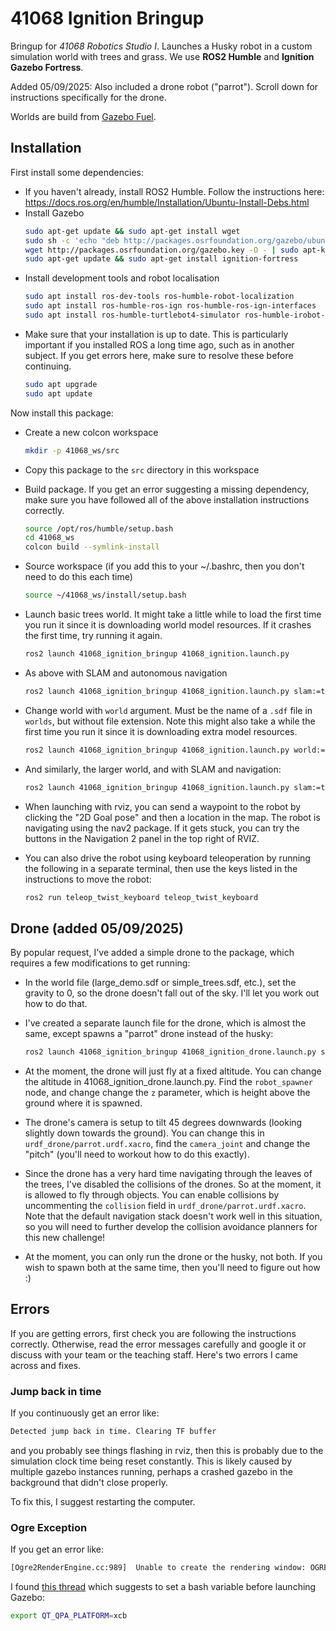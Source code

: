 # 41068 Ignition Bringup

Bringup for *41068 Robotics Studio I*. Launches a Husky robot in a custom simulation world with trees and grass. We use **ROS2 Humble** and **Ignition Gazebo Fortress**.

Added 05/09/2025: Also included a drone robot ("parrot"). Scroll down for instructions specifically for the drone.

Worlds are build from [Gazebo Fuel](https://app.gazebosim.org/fuel/models).

## Installation

First install some dependencies:

* If you haven't already, install ROS2 Humble. Follow the instructions here: https://docs.ros.org/en/humble/Installation/Ubuntu-Install-Debs.html
* Install Gazebo
  ```bash
  sudo apt-get update && sudo apt-get install wget
  sudo sh -c 'echo "deb http://packages.osrfoundation.org/gazebo/ubuntu-stable `lsb_release -cs` main" > /etc/apt/sources.list.d/gazebo-stable.list'
  wget http://packages.osrfoundation.org/gazebo.key -O - | sudo apt-key add -
  sudo apt-get update && sudo apt-get install ignition-fortress
  ```
* Install development tools and robot localisation
  ```bash
  sudo apt install ros-dev-tools ros-humble-robot-localization
  sudo apt install ros-humble-ros-ign ros-humble-ros-ign-interfaces
  sudo apt install ros-humble-turtlebot4-simulator ros-humble-irobot-create-nodes
  ```
* Make sure that your installation is up to date. This is particularly important if you installed ROS a long time ago, such as in another subject. If you get errors here, make sure to resolve these before continuing.
  ```bash
  sudo apt upgrade
  sudo apt update
  ```  

Now install this package:
* Create a new colcon workspace
  ```bash
  mkdir -p 41068_ws/src
  ```
* Copy this package to the `src` directory in this workspace
* Build package. If you get an error suggesting a missing dependency, make sure you have followed all of the above installation instructions correctly.
  ```bash
  source /opt/ros/humble/setup.bash
  cd 41068_ws
  colcon build --symlink-install
  ```
* Source workspace (if you add this to your ~/.bashrc, then you don't need to do this each time)
  ```bash
  source ~/41068_ws/install/setup.bash
  ```
* Launch basic trees world. It might take a little while to load the first time you run it since it is downloading world model resources. If it crashes the first time, try running it again.
  ```bash
  ros2 launch 41068_ignition_bringup 41068_ignition.launch.py
  ```
* As above with SLAM and autonomous navigation
  ```bash
  ros2 launch 41068_ignition_bringup 41068_ignition.launch.py slam:=true nav2:=true rviz:=true
  ```
* Change world with `world` argument. Must be the name of a `.sdf` file in `worlds`, but without file extension. Note this might also take a while the first time you run it since it is downloading extra model resources.
  ```bash
  ros2 launch 41068_ignition_bringup 41068_ignition.launch.py world:=large_demo
  ```
* And similarly, the larger world, and with SLAM and navigation:
  ```bash
  ros2 launch 41068_ignition_bringup 41068_ignition.launch.py slam:=true nav2:=true rviz:=true world:=large_demo
  ```
* When launching with rviz, you can send a waypoint to the robot by clicking the "2D Goal pose" and then a location in the map. The robot is navigating using the nav2 package. If it gets stuck, you can try the buttons in the Navigation 2 panel in the top right of RVIZ.

* You can also drive the robot using keyboard teleoperation by running the following in a separate terminal, then use the keys listed in the instructions to move the robot:
  ```bash
  ros2 run teleop_twist_keyboard teleop_twist_keyboard
  ```

## Drone (added 05/09/2025)

By popular request, I've added a simple drone to the package, which requires a few modifications to get running:

* In the world file (large_demo.sdf or simple_trees.sdf, etc.), set the gravity to 0, so the drone doesn't fall out of the sky. I'll let you work out how to do that.

* I've created a separate launch file for the drone, which is almost the same, except spawns a "parrot" drone instead of the husky:
  ```bash
  ros2 launch 41068_ignition_bringup 41068_ignition_drone.launch.py slam:=true nav2:=true rviz:=true world:=large_demo
  ```

* At the moment, the drone will just fly at a fixed altitude. You can change the altitude in 41068_ignition_drone.launch.py. Find the `robot_spawner` node, and change change the `z` parameter, which is height above the ground where it is spawned.

* The drone's camera is setup to tilt 45 degrees downwards (looking slightly down towards the ground). You can change this in `urdf_drone/parrot.urdf.xacro`, find the `camera_joint` and change the "pitch" (you'll need to workout how to do this exactly).

* Since the drone has a very hard time navigating through the leaves of the trees, I've disabled the collisions of the drones. So at the moment, it is allowed to fly through objects. You can enable collisions by uncommenting the `collision` field in `urdf_drone/parrot.urdf.xacro`. Note that the default navigation stack doesn't work well in this situation, so you will need to further develop the collision avoidance planners for this new challenge!

* At the moment, you can only run the drone or the husky, not both. If you wish to spawn both at the same time, then you'll need to figure out how :)




## Errors

If you are getting errors, first check you are following the instructions correctly. Otherwise, read the error messages carefully and google it or discuss with your team or the teaching staff. Here's two errors I came across and fixes.

### Jump back in time

If you continuously get an error like:

```bash
Detected jump back in time. Clearing TF buffer
```

and you probably see things flashing in rviz, then this is probably due to the simulation clock time being reset constantly. This is likely caused by multiple gazebo instances running, perhaps a crashed gazebo in the background that didn't close properly. 

To fix this, I suggest restarting the computer. 

### Ogre Exception

If you get an error like:

```bash
[Ogre2RenderEngine.cc:989]  Unable to create the rendering window: OGRE EXCEPTION(3:RenderingAPIException): currentGLContext was specified with no current GL context in GLXWindow::create at /build/ogre-next-UFfg83/ogre-next-2.2.5+dfsg3/RenderSystems/GL3Plus/src/windowing/GLX/OgreGLXWindow.cpp (line 163)
```

I found [this thread](https://robotics.stackexchange.com/questions/111547/gazebo-crashes-immediately-segmentation-fault-address-not-mapped-to-object-0) which suggests to set a bash variable before launching Gazebo:

```bash
export QT_QPA_PLATFORM=xcb
```